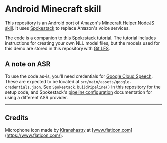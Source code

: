 # Android Minecraft skill

This repository is an Android port of Amazon's [Minecraft Helper NodeJS skill](https://github.com/alexa/skill-sample-nodejs-howto). It uses [Spokestack](https://spokestack.io) to replace Amazon's voice services.

The code is a companion to [this Spokestack tutorial](https://spokestack.io/blog/porting-the-alexa-minecraft-skill-to-android-using-spokestack). The tutorial includes instructions for creating your own NLU model files, but the models used for this demo are stored in this repository with [Git LFS](https://git-lfs.github.com/).

## A note on ASR

To use the code as-is, you'll need credentials for [Google Cloud Speech](https://cloud.google.com/speech-to-text). These are expected to be located at `src/main/assets/google-credentials.json`. See `Spokestack.buildPipeline()` in this repository for the setup code, and Spokestack's [pipeline configuration](https://spokestack.io/docs/Android/speech-pipeline) documentation for using a different ASR provider.

---
## Credits
Microphone icon made by [Kiranshastry](https://www.flaticon.com/authors/kiranshastry) at [www.flaticon.com](https://www.flaticon.com/).
